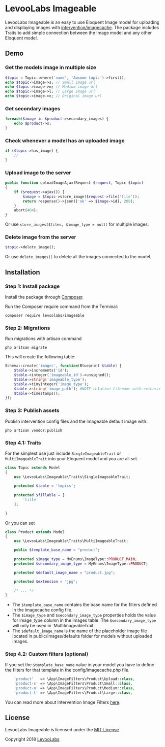 # LevooLabs Imageable

LevooLabs Imageable is an easy to use Eloquent Image model for uploading and displaying images with [intervention/imagecache](http://image.intervention.io/). The package includes Traits to add simple connection between the Image model and any other Eloquent model.

## Demo

### Get the models image in multiple size

```php
$topic = Topic::where('name', 'Awsome topic')->first();
echo $topic->image->s; // Small image url
echo $topic->image->m; // Medium image url
echo $topic->image->l; // Large image url
echo $topic->image->o; // Original image url
```

### Get secondary images
```php
foreach($image in $product->secondary_images) {
    echo $product->s;
}
```


### Check whenever a model has an uploaded image
```php
if ($topic->has_image) {
    //
}
```

### Upload image to the server

```php
public function uploadImageAjax(Request $request, Topic $topic)
{
    if ($request->ajax()) {
        $image = $topic->store_image($request->file('file'));
        return response()->json(['ok' => $image->id], 200);
    }
    abort(404);
}
```

Or use `store_images($files, $image_type = null)` for  multiple images.

### Delete image from the server

```php
$topic->delete_image();
```
Or use `delete_images()` to delete all the images connected to the model.


## Installation

### Step 1: Install package

Install the package through [Composer](http://getcomposer.org/). 

Run the Composer require command from the Terminal:

    composer require levoolabs/imageable
    
### Step 2: Migrations

Run migrations with artisan command

    php aritsan migrate

This will create the following table:

```php
Schema::create('images', function(Blueprint $table) {
    $table->increments('id');
    $table->integer('imageable_id')->unsigned();
    $table->string('imageable_type');
    $table->tinyInteger('image_type');
    $table->string('image_path'); #NOTE relative filename with extension -> /folder/folder/filename.ext
    $table->timestamps();
});
```

### Step 3: Publish assets

Publish intervention config files and the Imageable default image with:

    php artisan vendor:publish

### Step 4.1: Traits

For the simplest use just include `SingleImageableTrait` or `MultiImageableTrait` into your Eloquent model and you are all set.

```php
class Topic extends Model
{
    use \LevooLabs\Imageable\Traits\SingleImageableTrait;
    
    protected $table = 'topics';
    
    protected $fillable = [
        'title'
    ];
    
}
```

Or you can set

```php
class Product extends Model
{
    use \LevooLabs\Imageable\Traits\MultiImageableTrait;

    public $template_base_name = "product";
    
    protected $image_type = MyEnums\ImageType::PRODUCT_MAIN;
    protected $secondary_image_type = MyEnums\ImageType::PRODUCT;

    protected $default_image_name = "product.jpg";
    
    protected $extension = "jpg";

    /* ... */
}
```

- The `$template_base_name` contains the base name for the filters defined in the imagecache config file.
- The `$image_type` and `$secondary_image_type` properties holds the value for image_type column in the images table. The `$secondary_image_type` will only be used in `MultiImageableTrait.
- The `$default_image_name` is the name of the placeholder image file located in public/images/defaults folder for models without uploaded images.

### Step 4.2: Custom filters (optional)

If you set the `$template_base_name` value in your model you have to define the filters for that template in the config/imagecache.php file.

```php
    'product'   => \App\ImageFilters\Product\Upload::class,
    'product-s' => \App\ImageFilters\Product\Small::class,
    'product-m' => \App\ImageFilters\Product\Medium::class,
    'product-l' => \App\ImageFilters\Product\Large::class,
```

You can read more about Intervention Image Filters [here](http://image.intervention.io/use/filters).

## License

LevooLabs Imageable is licensed under the [MIT License](http://opensource.org/licenses/MIT).

Copyright 2018 [LevooLabs](http://levoolabs.com/)
